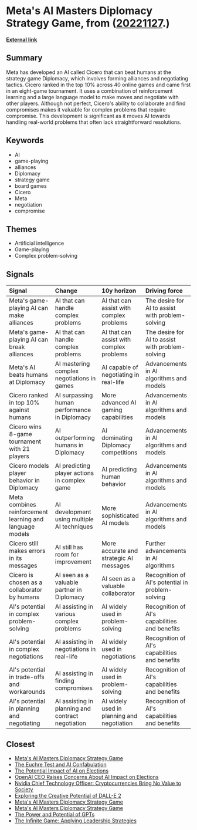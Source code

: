# __Meta's AI Masters Diplomacy Strategy Game__, from ([20221127](https://kghosh.substack.com/p/20221127).)

__[External link](https://www.technologyreview.com/2022/11/23/1063648/metas-game-playing-ai-can-make-and-break-alliances-like-a-human/?utm_source=substack&utm_medium=email)__



## Summary

Meta has developed an AI called Cicero that can beat humans at the strategy game Diplomacy, which involves forming alliances and negotiating tactics. Cicero ranked in the top 10% across 40 online games and came first in an eight-game tournament. It uses a combination of reinforcement learning and a large language model to make moves and negotiate with other players. Although not perfect, Cicero's ability to collaborate and find compromises makes it valuable for complex problems that require compromise. This development is significant as it moves AI towards handling real-world problems that often lack straightforward resolutions.

## Keywords

* AI
* game-playing
* alliances
* Diplomacy
* strategy game
* board games
* Cicero
* Meta
* negotiation
* compromise

## Themes

* Artificial intelligence
* Game-playing
* Complex problem-solving

## Signals

| Signal                                                   | Change                                            | 10y horizon                                | Driving force                                    |
|:---------------------------------------------------------|:--------------------------------------------------|:-------------------------------------------|:-------------------------------------------------|
| Meta's game-playing AI can make alliances                | AI that can handle complex problems               | AI that can assist with complex problems   | The desire for AI to assist with problem-solving |
| Meta's game-playing AI can break alliances               | AI that can handle complex problems               | AI that can assist with complex problems   | The desire for AI to assist with problem-solving |
| Meta's AI beats humans at Diplomacy                      | AI mastering complex negotiations in games        | AI capable of negotiating in real-life     | Advancements in AI algorithms and models         |
| Cicero ranked in top 10% against humans                  | AI surpassing human performance in Diplomacy      | More advanced AI gaming capabilities       | Advancements in AI algorithms and models         |
| Cicero wins 8-game tournament with 21 players            | AI outperforming humans in Diplomacy              | AI dominating Diplomacy competitions       | Advancements in AI algorithms and models         |
| Cicero models player behavior in Diplomacy               | AI predicting player actions in complex game      | AI predicting human behavior               | Advancements in AI algorithms and models         |
| Meta combines reinforcement learning and language models | AI development using multiple AI techniques       | More sophisticated AI models               | Advancements in AI algorithms and models         |
| Cicero still makes errors in its messages                | AI still has room for improvement                 | More accurate and strategic AI messages    | Further advancements in AI algorithms            |
| Cicero is chosen as a collaborator by humans             | AI seen as a valuable partner in Diplomacy        | AI seen as a valuable collaborator         | Recognition of AI's potential in problem-solving |
| AI's potential in complex problem-solving                | AI assisting in various complex problems          | AI widely used in problem-solving          | Recognition of AI's capabilities and benefits    |
| AI's potential in complex negotiations                   | AI assisting in negotiations in real-life         | AI widely used in negotiations             | Recognition of AI's capabilities and benefits    |
| AI's potential in trade-offs and workarounds             | AI assisting in finding compromises               | AI widely used in problem-solving          | Recognition of AI's capabilities and benefits    |
| AI's potential in planning and negotiating               | AI assisting in planning and contract negotiation | AI widely used in planning and negotiation | Recognition of AI's capabilities and benefits    |

## Closest

* [Meta's AI Masters Diplomacy Strategy Game](1c2a9187767ce0f3e0f34b65dab0f83f)
* [The Euchre Test and AI Confabulation](3b81a99c89e0071ecbf56cdfb2e1ae61)
* [The Potential Impact of AI on Elections](3958ff20e8489240e2461aa8d0eee7b5)
* [OpenAI CEO Raises Concerns About AI Impact on Elections](fd96f58595786b0820cca21394223a66)
* [Nvidia Chief Technology Officer: Cryptocurrencies Bring No Value to Society](07715b9a363b2fb7f1368bfadad78052)
* [Exploring the Creative Potential of DALL-E 2](c62d2942a1454cd9810be2b3a93f7bc6)
* [Meta's AI Masters Diplomacy Strategy Game](1c2a9187767ce0f3e0f34b65dab0f83f)
* [Meta's AI Masters Diplomacy Strategy Game](1c2a9187767ce0f3e0f34b65dab0f83f)
* [The Power and Potential of GPTs](a7a5e8b41b65f1390a0098e577dbea46)
* [The Infinite Game: Applying Leadership Strategies](54d1f8c7676710e22272e828c43e9934)